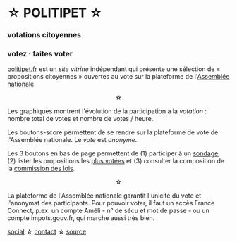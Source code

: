 ☆ POLITIPET ☆
=============

### votations citoyennes

### votez · faites voter


<div style="text-align: left" markdown="1">

[politipet.fr][politipet.fr] est un _site vitrine_ indépendant
qui présente une sélection de « propositions citoyennes »
ouvertes au vote sur la plateforme de l'[Assemblée nationale][assemblée].

<center>☆</center>

Les graphiques montrent l'évolution de la participation à la _votation_ :
nombre total de votes et nombre de votes / heure.

Les boutons-score permettent de se rendre sur la plateforme de vote
de l'Assemblée nationale.  Le *vote* est *anonyme*.

Les 3 boutons en bas de page permettent de (1) participer à un
[sondage](poll/), (2) lister les propositions les
[plus votées][most voted] et (3) consulter la composition de la
[commission des lois](commission/lois.md).

<center>☆</center>

La plateforme de l'Assemblée nationale garantit l'unicité du vote
et l'anonymat des participants. Pour pouvoir voter, il faut un accès
France Connect, p.ex. un compte Améli - n° de sécu et mot de passe -
ou un compte impots.gouv.fr, qui marche aussi très bien.

</div>


[social][seenthis] ☆ [contact][email] ☆ [source][github]


[email]: mailto:politipet@laposte.net
[github]: https://github.com/politipet
[seenthis]: https://seenthis.net/people/politipet

[politipet.fr]: https://politipet.fr
[assemblée]: https://petitions.assemblee-nationale.fr
[most voted]: https://petitions.assemblee-nationale.fr/initiatives?order=most_voted
